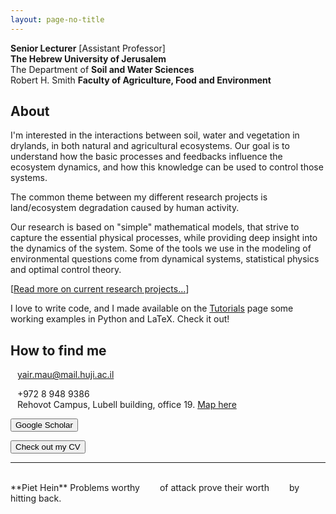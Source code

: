 ```yaml
---
layout: page-no-title
---
```

**Senior Lecturer** [Assistant Professor]  
**The Hebrew University of Jerusalem**  
The Department of **Soil and Water Sciences**  
Robert H. Smith **Faculty of Agriculture, Food and Environment**  


## About
I'm interested in the interactions between soil, water and vegetation in drylands, in both natural and agricultural ecosystems.
Our goal is to understand how the basic processes and feedbacks influence the ecosystem dynamics, and how this knowledge can be used to control those systems.

The common theme between my different research projects is land/ecosystem degradation caused by human activity.


Our research is based on "simple" mathematical models, that strive to capture the essential physical processes, while providing deep insight into the dynamics of the system.
Some of the tools we use in the modeling of environmental questions come from dynamical systems, statistical physics and optimal control theory.


\[[Read more on current research projects...](/research/)\]

I love to write code, and I made available on the [Tutorials](/tutorials/) page some working examples in Python and LaTeX. Check it out!

## How to find me
<i class="fas fa-envelope fa-fw fa-lg svv" aria-hidden="true"></i> <span>&ensp;</span> yair.mau@mail.huji.ac.il   
<!-- <i class="material-icons svv">phone</i> -->
<i class="fas fa-phone fa-fw fa-lg svv fa-flip-horizontal" aria-hidden="true"></i>
<span>&ensp;</span> +972 8 948 9386  
<i class="fas fa-map-marked-alt fa-fw fa-lg svv"></i> <span>&ensp;</span> Rehovot Campus, Lubell building, office 19. <a href="https://goo.gl/maps/DM62y5VXAxJ2" target="_blank">Map here</a>


<button class="my_button_small" onclick="window.open('https://scholar.google.com/citations?user=kiKmEQMAAAAJ', '_blank');">Google Scholar</button>
<!-- <a href="https://scholar.google.com/citations?user=kiKmEQMAAAAJ" class="btn">Google Scholar</a> -->
<!-- <a href="/cv_yairmau.pdf" class="btn">Check out my CV</a> -->
<button class="my_button_small" onclick="window.open('/cv_yairmau.pdf', '_blank');">Check out my CV</button>

----
<br>
**Piet Hein**  
<i class="fas fa-quote-left fa-4x fa-pull-left fa-border" aria-hidden="true"></i>
Problems worthy  
&emsp;&emsp;of attack  
prove their worth  
&emsp;&emsp;by hitting back.  